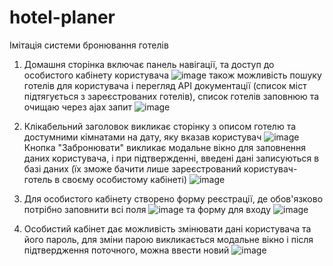 # hotel-planer
Імітація системи бронювання готелів

1. Домашня сторінка включає панель навігації, та доступ до особистого кабінету користувача
![image](https://user-images.githubusercontent.com/33368867/216932565-d05b4586-b51f-4bb4-8833-56d0448e4674.png)
також можливість пошуку готелів для користувача і перегляд API документації (список міст підтягується з зареєстрованих готелів), список готелів заповнюю та очищаю через ajax запит
![image](https://user-images.githubusercontent.com/33368867/216934083-b5978bf6-d2b8-4001-b739-99d5bd41a86c.png)

2. Клікабельний заголовок викликає сторінку з описом готелю та достумними кімнатами на дату, яку вказав користувач
![image](https://user-images.githubusercontent.com/33368867/216934837-b7e27d6a-fbfc-4ce2-9781-088d7a61cd72.png)
Кнопка "Забронювати" викликає модальне вікно для заповнення даних користувача, і при підтвержденні, введені дані записуються в базі даних (їх зможе бачити лише зареєстрований користувач-готель в своєму особистому кабінеті)
![image](https://user-images.githubusercontent.com/33368867/216935478-7c2b4258-2c4f-48b5-a1dd-5a41d50c9fe5.png)

3. Для особистого кабінету створено форму реєстрації, де обов'язково потрібно заповнити всі поля
![image](https://user-images.githubusercontent.com/33368867/216935933-2f6ea93b-381e-42e3-a78f-447d2bfa2dc7.png)
та форму для входу
![image](https://user-images.githubusercontent.com/33368867/216936180-1c05ffab-bf0e-473c-a47f-07840bdc1eba.png)

4. Особистий кабінет дає можливість змінювати дані користувача та його пароль, для зміни парою викликається модальне вікно і після підтвердження поточного, можна ввести новий
![image](https://user-images.githubusercontent.com/33368867/216936626-cf1ab52f-d7ac-4491-831a-dc04348288ba.png)
